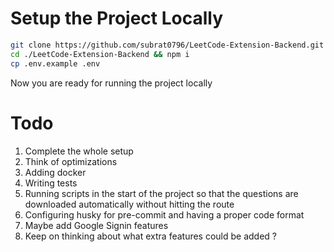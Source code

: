 # Setup the Project Locally

```bash
git clone https://github.com/subrat0796/LeetCode-Extension-Backend.git
cd ./LeetCode-Extension-Backend && npm i
cp .env.example .env
```

Now you are ready for running the project locally

# Todo

1. Complete the whole setup
2. Think of optimizations
3. Adding docker
4. Writing tests
5. Running scripts in the start of the project so that the questions are downloaded automatically without hitting the route
6. Configuring husky for pre-commit and having a proper code format
7. Maybe add Google Signin features
8. Keep on thinking about what extra features could be added ?
